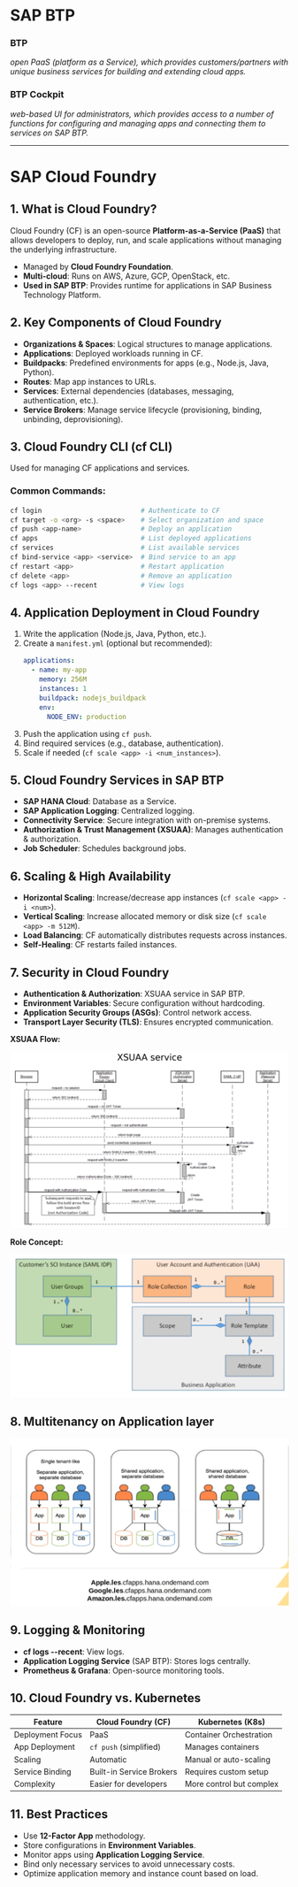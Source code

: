  # SAP BTP

### BTP
*open PaaS (platform as a Service), which provides customers/partners with unique business services for building and extending cloud apps.*

### BTP Cockpit
*web-based UI for administrators, which provides access to a number of functions for configuring and managing apps and connecting them to services on SAP BTP.*

--------------------------------------------------------------------------------------------------------------------

# SAP Cloud Foundry

## 1. What is Cloud Foundry?
Cloud Foundry (CF) is an open-source **Platform-as-a-Service (PaaS)** that allows developers to deploy, run, and scale applications without managing the underlying infrastructure.
- Managed by **Cloud Foundry Foundation**.
- **Multi-cloud**: Runs on AWS, Azure, GCP, OpenStack, etc.
- **Used in SAP BTP**: Provides runtime for applications in SAP Business Technology Platform.

## 2. Key Components of Cloud Foundry
- **Organizations & Spaces**: Logical structures to manage applications.
- **Applications**: Deployed workloads running in CF.
- **Buildpacks**: Predefined environments for apps (e.g., Node.js, Java, Python).
- **Routes**: Map app instances to URLs.
- **Services**: External dependencies (databases, messaging, authentication, etc.).
- **Service Brokers**: Manage service lifecycle (provisioning, binding, unbinding, deprovisioning).

## 3. Cloud Foundry CLI (cf CLI)
Used for managing CF applications and services.

### Common Commands:
```bash
cf login                         # Authenticate to CF
cf target -o <org> -s <space>    # Select organization and space
cf push <app-name>               # Deploy an application
cf apps                          # List deployed applications
cf services                      # List available services
cf bind-service <app> <service>  # Bind service to an app
cf restart <app>                 # Restart application
cf delete <app>                  # Remove an application
cf logs <app> --recent           # View logs
```

## 4. Application Deployment in Cloud Foundry
1. Write the application (Node.js, Java, Python, etc.).
2. Create a `manifest.yml` (optional but recommended):
   ```yaml
   applications:
     - name: my-app
       memory: 256M
       instances: 1
       buildpack: nodejs_buildpack
       env:
         NODE_ENV: production
   ```
3. Push the application using `cf push`.
4. Bind required services (e.g., database, authentication).
5. Scale if needed (`cf scale <app> -i <num_instances>`).

## 5. Cloud Foundry Services in SAP BTP
- **SAP HANA Cloud**: Database as a Service.
- **SAP Application Logging**: Centralized logging.
- **Connectivity Service**: Secure integration with on-premise systems.
- **Authorization & Trust Management (XSUAA)**: Manages authentication & authorization.
- **Job Scheduler**: Schedules background jobs.

## 6. Scaling & High Availability
- **Horizontal Scaling**: Increase/decrease app instances (`cf scale <app> -i <num>`).
- **Vertical Scaling**: Increase allocated memory or disk size (`cf scale <app> -m 512M`).
- **Load Balancing**: CF automatically distributes requests across instances.
- **Self-Healing**: CF restarts failed instances.

## 7. Security in Cloud Foundry
- **Authentication & Authorization**: XSUAA service in SAP BTP.
- **Environment Variables**: Secure configuration without hardcoding.
- **Application Security Groups (ASGs)**: Control network access.
- **Transport Layer Security (TLS)**: Ensures encrypted communication.

**XSUAA Flow:**

![alt text](/imgs/xsuaa_flow.png)

**Role Concept:**

![alt text](/imgs/role_concept.png)

## 8. Multitenancy on Application layer

![alt text](/imgs/multitenancy.png)

## 9. Logging & Monitoring
- **cf logs <app> --recent**: View logs.
- **Application Logging Service** (SAP BTP): Stores logs centrally.
- **Prometheus & Grafana**: Open-source monitoring tools.

## 10. Cloud Foundry vs. Kubernetes
| Feature               | Cloud Foundry (CF) | Kubernetes (K8s) |
|----------------------|------------------|----------------|
| Deployment Focus | PaaS | Container Orchestration |
| App Deployment | `cf push` (simplified) | Manages containers |
| Scaling | Automatic | Manual or auto-scaling |
| Service Binding | Built-in Service Brokers | Requires custom setup |
| Complexity | Easier for developers | More control but complex |

## 11. Best Practices
- Use **12-Factor App** methodology.
- Store configurations in **Environment Variables**.
- Monitor apps using **Application Logging Service**.
- Bind only necessary services to avoid unnecessary costs.
- Optimize application memory and instance count based on load.
